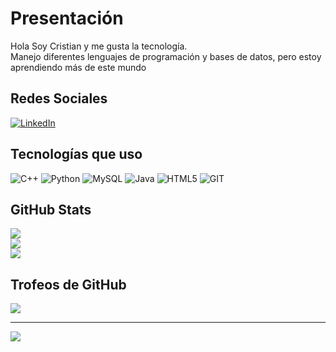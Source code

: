 #  Presentación 

Hola Soy Cristian y me gusta la tecnología.<br>Manejo diferentes lenguajes de programación y bases de datos, pero estoy aprendiendo más de este mundo

## Redes Sociales
[![LinkedIn](https://img.shields.io/badge/LinkedIn-%230077B5.svg?logo=linkedin&logoColor=white)](https://linkedin.com/in/cristian-simba-b59739242) 

## Tecnologías que uso
![C++](https://img.shields.io/badge/c++-%2300599C.svg?style=for-the-badge&logo=c%2B%2B&logoColor=white) ![Python](https://img.shields.io/badge/python-3670A0?style=for-the-badge&logo=python&logoColor=ffdd54) ![MySQL](https://img.shields.io/badge/mysql-%2300000f.svg?style=for-the-badge&logo=mysql&logoColor=white) ![Java](https://img.shields.io/badge/java-%23ED8B00.svg?style=for-the-badge&logo=openjdk&logoColor=white) ![HTML5](https://img.shields.io/badge/html5-%23E34F26.svg?style=for-the-badge&logo=html5&logoColor=white) ![GIT](https://img.shields.io/badge/Git-fc6d26?style=for-the-badge&logo=git&logoColor=white)

## GitHub Stats
![](https://github-readme-stats.vercel.app/api?username=cristian-simba&theme=dark&hide_border=false&include_all_commits=false&count_private=false)<br/>
![](https://github-readme-streak-stats.herokuapp.com/?user=cristian-simba&theme=dark&hide_border=false)<br/>
![](https://github-readme-stats.vercel.app/api/top-langs/?username=cristian-simba&theme=dark&hide_border=false&include_all_commits=false&count_private=false&layout=compact)

## Trofeos de GitHub
![](https://github-profile-trophy.vercel.app/?username=cristian-simba&theme=radical&no-frame=false&no-bg=true&margin-w=4)

---
[![](https://visitcount.itsvg.in/api?id=cristian-simba&icon=0&color=0)](https://visitcount.itsvg.in)

<!-- Proudly created with GPRM ( https://gprm.itsvg.in ) -->

